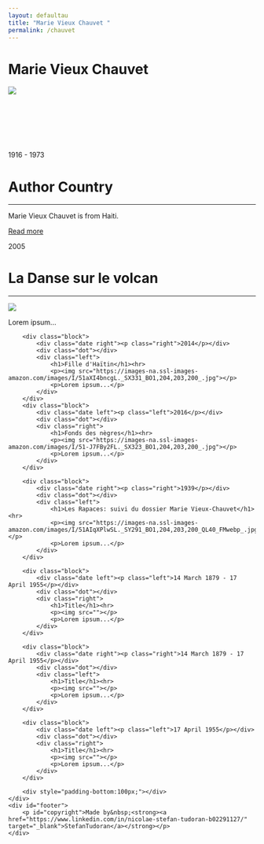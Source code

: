 ```yaml
---
layout: defaultau
title: "Marie Vieux Chauvet "
permalink: /chauvet
---
```

<!-- partial:index.partial.html -->
<div class="content">
    <h1> Marie Vieux Chauvet</h1>
    <div class="quote">
        <div><img src="https://images.findagrave.com/photos250/photos/2019/161/197446636_537f1bd1-cbea-4ff5-8405-23ee9ff670d3.jpeg" class="logo"></div>
    </div>
    <div class="timeline">
        <div style="padding-bottom:100px;"></div>
        <div class="block">
            <div class="date right"><p class="right"> 1916 - 1973 </p></div>
            <div class="dot"></div>
            <div class="left first">
                <h1>Author Country</h1><hr>
            <p> Marie Vieux Chauvet is from Haiti.</p>
                <a href="https://en.wikipedia.org/wiki/Marie_Vieux-Chauvet" target="_blank">Read more</a>
            </div>
        </div>
        <div class="block">
            <div class="date left"><p class="left">2005</p></div>
            <div class="dot"></div>
            <div class="right">
                <h1>La Danse sur le volcan</h1><hr>
                <p><img src="https://images-na.ssl-images-amazon.com/images/I/41FiAOjKqvL._SX332_BO1,204,203,200_.jpg"></p>
                <p>
                Lorem ipsum...
                </p>
            </div>
        </div>

        <div class="block">
            <div class="date right"><p class="right">2014</p></div>
            <div class="dot"></div>
            <div class="left">
                <h1>Fille d'Haïtin</h1><hr>
                <p><img src="https://images-na.ssl-images-amazon.com/images/I/51aXI4bncgL._SX331_BO1,204,203,200_.jpg"></p>
                <p>Lorem ipsum...</p>
            </div>
        </div>
        <div class="block">
            <div class="date left"><p class="left">2016</p></div>
            <div class="dot"></div>
            <div class="right">
                <h1>Fonds des nègres</h1><hr>
                <p><img src="https://images-na.ssl-images-amazon.com/images/I/51-J7FBy2FL._SX323_BO1,204,203,200_.jpg"></p>
                <p>Lorem ipsum...</p>
            </div>
        </div>

        <div class="block">
            <div class="date right"><p class="right">1939</p></div>
            <div class="dot"></div>
            <div class="left">
                <h1>Les Rapaces: suivi du dossier Marie Vieux-Chauvet</h1><hr>
                <p><img src="https://images-na.ssl-images-amazon.com/images/I/51AIqXPlwSL._SY291_BO1,204,203,200_QL40_FMwebp_.jpg"></p>
                <p>Lorem ipsum...</p>
            </div>
        </div>

        <div class="block">
            <div class="date left"><p class="left">14 March 1879 - 17 April 1955</p></div>
            <div class="dot"></div>
            <div class="right">
                <h1>Title</h1><hr>
                <p><img src=""></p>
                <p>Lorem ipsum...</p>
            </div>
        </div>

        <div class="block">
            <div class="date right"><p class="right">14 March 1879 - 17 April 1955</p></div>
            <div class="dot"></div>
            <div class="left">
                <h1>Title</h1><hr>
                <p><img src=""></p>
                <p>Lorem ipsum...</p>
            </div>
        </div>

        <div class="block">
            <div class="date left"><p class="left">17 April 1955</p></div>
            <div class="dot"></div>
            <div class="right">
                <h1>Title</h1><hr>
                <p><img src=""></p>
                <p>Lorem ipsum...</p>
            </div>
        </div>

        <div style="padding-bottom:100px;"></div>
    </div>
    <div id="footer">
        <p id="copyright">Made by&nbsp;<strong><a href="https://www.linkedin.com/in/nicolae-stefan-tudoran-b02291127/" target="_blank">StefanTudoran</a></strong></p>
    </div>
</div>
<!-- partial -->
  <script src='https://cdnjs.cloudflare.com/ajax/libs/jquery/3.1.1/jquery.min.js'></script><script  src="assets/js/authorscript.js"></script>
</body>
